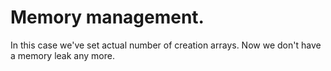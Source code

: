 Memory management.
======================

In this case we've set actual number of creation arrays. Now we don't have a memory leak any more.
